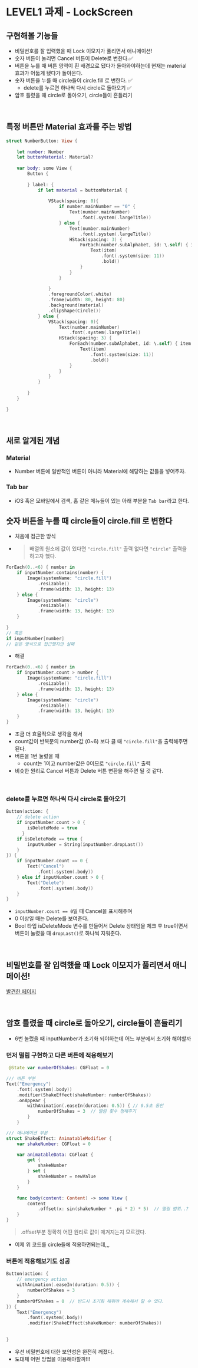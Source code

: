 # LEVEL1 과제 - LockScreen


## 구현해볼 기능들
- 비밀번호를 잘 입력했을 때 Lock 이모지가 풀리면서 애니메이션!
- 숫자 버튼이 눌리면 Cancel 버튼이 Delete로 변한다.✅
- 버튼을 누를 때 버튼 영역이 흰 배경으로 됐다가 돌아와야하는데 현재는 material 효과가 어둡게 됐다가 돌아온다.
- 숫자 버튼을 누를 때 circle들이 circle.fill 로 변한다. ✅
  - delete를 누르면 하나씩 다시 circle로 돌아오기 ✅
- 암호 틀렸을 때 circle로 돌아오기, circle들이 흔들리기

<br>

## 특정 버튼만 Material 효과를 주는 방법
```swift
struct NumberButton: View {
    
    let number: Number
    let buttonMaterial: Material?
    
    var body: some View {
        Button {
            
        } label: {
            if let material = buttonMaterial {
                
                VStack(spacing: 0){
                    if number.mainNumber == "0" {
                        Text(number.mainNumber)
                            .font(.system(.largeTitle))
                    } else {
                        Text(number.mainNumber)
                            .font(.system(.largeTitle))
                        HStack(spacing: 3) {
                            ForEach(number.subAlphabet, id: \.self) { item in
                                Text(item)
                                    .font(.system(size: 11))
                                    .bold()
                            }
                        }
                    }
                    
                }
                .foregroundColor(.white)
                .frame(width: 80, height: 80)
                .background(material)
                .clipShape(Circle())
            } else {
                VStack(spacing: 0){
                    Text(number.mainNumber)
                        .font(.system(.largeTitle))
                    HStack(spacing: 3) {
                        ForEach(number.subAlphabet, id: \.self) { item in
                            Text(item)
                                .font(.system(size: 11))
                                .bold()
                        }
                    }
                }
            }
            
        }
    }
    
}
```

<br>

## 새로 알게된 개념

### Material
- Number 버튼에 일반적인 버튼이 아니라 Material에 해당하는 값들을 넣어주자.

### Tab bar
- iOS 혹은 모바일에서 검색, 홈 같은 메뉴들이 있는 아래 부분을 ```Tab bar```라고 한다.


## 숫자 버튼을 누를 때 circle들이 circle.fill 로 변한다
- 처음에 접근한 방식
- > 배열의 원소에 값이 있다면 ```"circle.fill"``` 출력 없다면 ```"circle"``` 출력을 하고자 했다.
```swift
ForEach(0..<6) { number in
    if inputNumber.contains(number) {
        Image(systemName: "circle.fill")
            .resizable()
            .frame(width: 13, height: 13)
    } else {
        Image(systemName: "circle")
            .resizable()
            .frame(width: 13, height: 13)
    }
    
}
// 혹은
if inputNumber[number]
// 같은 방식으로 접근했지만 실패
```

- 해결
```swift
ForEach(0..<6) { number in
    if inputNumber.count > number {
        Image(systemName: "circle.fill")
            .resizable()
            .frame(width: 13, height: 13)
    } else {
        Image(systemName: "circle")
            .resizable()
            .frame(width: 13, height: 13)
    }
}
```
- 조금 더 효율적으로 생각을 해서
- count값이 반복문의 number값 (0~6) 보다 클 때 ```"circle.fill"```을 출력해주면 된다.
- 버튼을 1번 눌렀을 때
  - count는 1이고 number값은 0이므로 ```"circle.fill"``` 출력
- 비슷한 원리로 Cancel 버튼과 Delete 버튼 변환을 해주면 될 것 같다.

<br>

### delete를 누르면 하나씩 다시 circle로 돌아오기

```swift
Button(action: {
    // delete action
    if inputNumber.count > 0 {
        isDeleteMode = true
      }
    if isDeleteMode == true {
        inputNumber = String(inputNumber.dropLast())
    }
}) {
    if inputNumber.count == 0 {
        Text("Cancel")
            .font(.system(.body))
    } else if inputNumber.count > 0 {
        Text("Delete")
            .font(.system(.body))
    }
}
```
- ```inputNumber.count == 0```일 때 Cancel을 표시해주며
- 0 이상일 때는 Delete를 보여준다.
- Bool 타입 isDeleteMode 변수를 만들어서 Delete 상태임을 체크 후 true이면서 버튼이 눌렸을 때 ```dropLast()```로 하나씩 지워준다.

<br>

## 비밀번호를 잘 입력했을 때 Lock 이모지가 풀리면서 애니메이션!
[발견한 페이지](https://iosexample.com/iphone-faceid-unlock-animation/)

<br>

## 암호 틀렸을 때 circle로 돌아오기, circle들이 흔들리기
- 6번 눌렀을 때 inputNumber가 초기화 되야하는데 어느 부분에서 초기화 해야할까

### 먼저 떨림 구현하고 다른 버튼에 적용해보기
```swift
 @State var numberOfShakes: CGFloat = 0

/// 버튼 부분
Text("Emergency")
    .font(.system(.body))
    .modifier(ShakeEffect(shakeNumber: numberOfShakes))
    .onAppear {
        withAnimation(.easeIn(duration: 0.5)) { // 0.5초 동안
            numberOfShakes = 3  // 떨림 횟수 정해주기
        }
    }

/// 애니메이션 부분
struct ShakeEffect: AnimatableModifier {
    var shakeNumber: CGFloat = 0

    var animatableData: CGFloat {
        get {
            shakeNumber
        } set {
            shakeNumber = newValue
        }
    }

    func body(content: Content) -> some View {
        content
            .offset(x: sin(shakeNumber * .pi * 2) * 5)  // 떨림 범위..?
    }
}
```
> .offset부분 정확히 어떤 원리로 값이 매겨지는지 모르겠다.
- 이제 위 코드를 circle들에 적용하면되는데,,,

### 버튼에 적용해보기도 성공
```swift
Button(action: {
    // emergency action
    withAnimation(.easeIn(duration: 0.5)) {
        numberOfShakes = 3
    }
    numberOfShakes = 0  // 반드시 초기화 해줘야 계속해서 할 수 있다.
}) {
    Text("Emergency")
        .font(.system(.body))
        .modifier(ShakeEffect(shakeNumber: numberOfShakes))
        
    
}

```

- 우선 비밀번호에 대한 보안성은 완전히 깨졌다.
- 도대체 어떤 방법을 이용해야할까!!!